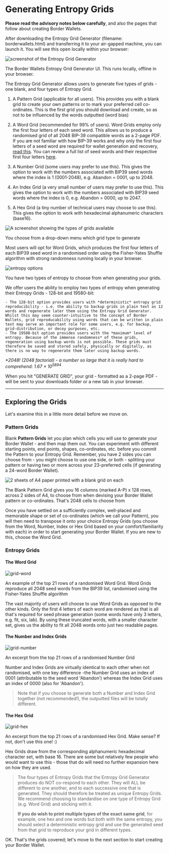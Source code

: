 # Generating Entropy Grids

**Please read the advisory notes below carefully**, and also the pages that follow about creating Border Wallets.

After downloading the Entropy Grid Generator (filename: borderwallets.html) and transferring it to your air-gapped machine, you can launch it. You will see this open locally within your browser:

![screenshot of the Entropy Grid Generator](/bw-grab2.png)

<caption>The Border Wallets Entropy Grid Generator UI. This runs locally, offline in your browser.</caption>

The Entropy Grid Generator allows users to generate five types of grids - one blank, and four types of Entropy Grid.

1. A Pattern Grid (applicable for all users).
   This provides you with a blank grid to create your own patterns or to mark your preferred cell co-ordinates. This is the first grid you should download and create, so as not to be influenced by the words outputted (word bias)

2. A Word Grid (recommended for 99% of users).
   Word Grids employ only the first four letters of each seed word. This allows us to produce a randomised grid of all 2048 BIP-39 compatible words as a 2-page PDF. If you are not familiar with how BIP-39 works and why only the first four letters of a seed word are required for wallet generation and recovery, [read this](https://www.blockplate.com/pages/first-4-letters-of-a-bip39-mnemonic-seed-phrase). You can review a full list of seed words and their respective first four letters [here](https://docs.google.com/spreadsheets/d/1MlQJ8sAQgL_bleI7L0eolrpqsthn9Nxhb4tWXi_Pvhw/edit?usp=sharing).

3. A Number Grid (some users may prefer to use this).
   This gives the option to work with the numbers associated with BIP39 seed words where the index is 1 (0001-2048), e.g. Abandon = 0001, up to 2048.

4. An Index Grid (a very small number of users may prefer to use this).
   This gives the option to work with the numbers associated with BIP39 seed words where the index is 0, e.g. Abandon = 0000, up to 2047.

5. A Hex Grid (a tiny number of technical users may choose to use this).
   This gives the option to work with hexadecimal alphanumeric characters (base16).

![A screenshot showing the types of grids available](/bw_docs_blank_grid_select.png)

<caption>You choose from a drop-down menu which grid type to generate</caption>

Most users will opt for Word Grids, which produces the first four letters of each BIP39 seed word in a randomised order using the Fisher-Yates Shuffle algorithm with strong randomness running locally in your browser.

![entropy options](/entropy-small.png)

<caption>You have two types of entropy to choose from when generating your grids.</caption>

We offer users the ability to employ two types of entropy when generating their Entropy Grids - 128-bit and 19580-bit:

    - The 128-bit option provides users with *deterministic* entropy grid reproducibility - i.e. the ability to backup grids in plain text as 12 words and regenerate later them using the Entropy Grid Generator. Whilst this may seem counter-intuitive to the concept of Border Wallets, grid reproducability using words that can be written in plain text may serve an important role for some users, e.g. for backup, grid-distribution, or decoy purposes, etc.
    - The 19580-bit option provides users with the *maximum* level of entropy. Because of the immense randomness* of these grids, regeneration using backup words is not possible. These grids must therefore be saved and stored safely, physically or digitally, as there is no way to regenerate them later using backup words.

_\*2048! (2048 factorial) - a number so large that it is really hard to comprehend: 1.67 &times; 10<sup>5894</sup>_

When you hit "GENERATE GRID", your grid - formatted as a 2-page PDF - will be sent to your downloads folder or a new tab in your browser.

---

## Exploring the Grids

Let's examine this in a little more detail before we move on.

### Pattern Grids

Blank **Pattern Grids** let you plan which cells you will use to generate your Border Wallet - and then map them out. You can experiment with different starting points, end points, shapes, co-ordinates, etc. before you commit the Pattern to your Entropy Grid. Remember, you have 2 sides you can choose from - you might choose to use one side, or both - splitting your pattern or having two or more across your 23-preferred cells (if generating a 24-word Border Wallet).

![2 sheets of A4 paper printed with a blank grid on each](/bw_docs_two_blank_grids.png)

<caption>The Blank Pattern Grid gives you 16 columns (marked A-P) x 128 rows, across 2 sides of A4, to choose from when devising your Border Wallet pattern or co-ordinates. That's 2048 cells to choose from</caption>

Once you have settled on a sufficiently complex, well-placed and memorable shape or set of co-ordinates (which we call your Pattern), you will then need to transpose it onto your choice Entropy Grids (you choose from the Word, Number, Index or Hex Grid based on your comfort/familiarity with each) in order to start generating your Border Wallet. If you are new to this, choose the Word Grid.

### Entropy Grids

#### The Word Grid

![grid-word](/grid-word.png)

<caption>An example of the top 21 rows of a randomised Word Grid. Word Grids reproduce all 2048 seed words from the BIP39 list, randomised using the Fisher-Yates Shuffle algorithm</caption>

The vast majority of users will choose to use Word Grids as opposed to the other kinds. Only the first 4 letters of each word are rendered as that is all that's required for seed phrase generation (some words have only 3 letters, e.g. fit, six, lab). By using these truncated words, with a smaller character set, gives us the ability to fit all 2048 words onto just two readable pages.

#### The Number and Index Grids

![grid-number](/grid-number.png)

<caption>An excerpt from the top 21 rows of a randomised Number Grid</caption>

Number and Index Grids are virtually identical to each other when not randomised, with one key difference -the Number Grid uses an index of 0001 (attributable to the seed word 'Abandon') whereas the Index Grid uses an index of 0000 (also for 'Abandon').

> Note that if you choose to generate both a Number and Index Grid together (not recommended!), the outputted files will be totally different.

#### The Hex Grid

![grid-hex](/grid-hex.png)

<caption>An excerpt from the top 21 rows of a randomised Hex Grid. Make sense? If not, don't use this one! :)</caption>

Hex Grids draw from the corresponding alphanumeric hexadecimal character set, with base 16. There are some but relatively few people who would want to use this - those that do will need no further expansion here on how they are used.

> The four types of Entropy Grids that the Entropy Grid Generator produces do NOT co-respond to each other. They will ALL be different to one another, and to each successive one that is generated. They should therefore be treated as unique Entropy Grids. We recommend choosing to standardise on one type of Entropy Grid (e.g. Word Grid) and sticking with it.
>
> **If you do wish to print multiple types of the exact same grid**, for example, one hex and one words but both with the same entropy, you should select a deterministic entropy grid and use the generated seed from that grid to reproduce your grid in different types.

OK. That's the grids covered; let's move to the next section to start creating your Border Wallet.
